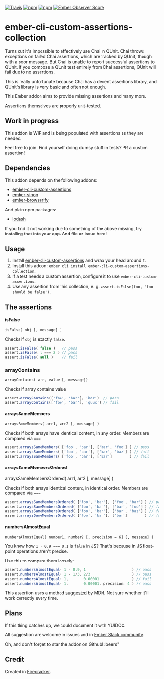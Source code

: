 [![Travis](https://travis-ci.org/lolmaus/ember-cli-custom-assertions-collection.svg/)](https://travis-ci.org/lolmaus/ember-cli-custom-assertions-collection)
[![npm](https://img.shields.io/npm/v/ember-cli-custom-assertions-collection.svg)](https://www.npmjs.com/package/ember-cli-custom-assertions-collection)
[![npm](https://img.shields.io/npm/dm/ember-cli-custom-assertions-collection.svg)](https://www.npmjs.com/package/ember-cli-custom-assertions-collection)
[![Ember Observer Score](http://emberobserver.com/badges/ember-cli-custom-assertions-collection.svg)](http://emberobserver.com/addons/ember-cli-custom-assertions-collection)

# ember-cli-custom-assertions-collection

Turns out it's impossible to effectively use Chai in QUnit. Chai throws exceptions on failed Chai assertions, which are tracked by QUnit, though with a poor message. But Chai is unable to report successful assertions to QUnit. If you compose a QUnit test entirely from Chai assertions, QUnit will fail due to no assertions.

This is really unfortunate because Chai has a decent assertions library, and QUnit's library is very basic and often not enough.

This Ember addon aims to provide missing assertions and many more.

Assertions themselves are properly unit-tested.


## Work in progress

This addon is WIP and is being populated with assertions as they are needed.

Feel free to join. Find yourself doing clumsy stuff in tests? PR a custom assertion!


## Dependencies

This addon depends on the following addons:

* [ember-cli-custom-assertions](https://github.com/dockyard/ember-cli-custom-assertions)
* [ember-sinon](https://github.com/csantero/ember-sinon)
* [ember-browserify](https://github.com/ef4/ember-browserify)

And plain npm packages:

* [lodash](https://www.npmjs.com/package/lodash)

If you find it not working due to something of the above missing, try installing that into your app. And file an issue here!


## Usage

1. Install [ember-cli-custom-assertions](https://github.com/dockyard/ember-cli-custom-assertions) and wrap your head around it.
2. Install this addon: `ember cli install ember-cli-custom-assertions-collection`.
3. If a test needs a custom assertion, configure it to use `ember-cli-custom-assertions`.
4. Use any assertion from this collection, e. g. `assert.isFalse(foo, 'foo should be false')`.


## The assertions

#### isFalse

    isFalse( obj [, message] )

Checks if `obj` is exactly `false`.

```js
assert.isFalse( false )   // pass
assert.isFalse( 1 === 2 ) // pass
assert.isFalse( null )    // fail
```


### arrayContains

    arrayContains( arr, value [, message])

Checks if array contains value

```js
assert.arrayContains(['foo', 'bar'], 'bar')  // pass
assert.arrayContains(['foo', 'bar'], 'quux') // fail
```



#### arraysSameMembers

    arraysSameMembers( arr1, arr2 [, message] )

Checks if both arrays have identical content, in any order. Members are compared via `===`.

```js
assert.arraysSameMembers( ['foo', 'bar'], ['bar', 'foo'] ) // pass
assert.arraysSameMembers( ['foo', 'bar'], ['bar', 'baz'] ) // fail
assert.arraysSameMembers( ['foo', 'bar'], ['bar']        ) // fail
```

#### arraysSameMembersOrdered

arraysSameMembersOrdered( arr1, arr2 [, message] )

Checks if both arrays identical content, in identical order. Members are compared via `===`.

```js
assert.arraysSameMembersOrdered( ['foo', 'bar'], ['foo', 'bar'] ) // pass
assert.arraysSameMembersOrdered( ['foo', 'bar'], ['bar', 'foo'] ) // fail
assert.arraysSameMembersOrdered( ['foo', 'bar'], ['bar', 'baz'] ) // fail
assert.arraysSameMembersOrdered( ['foo', 'bar'], ['bar']        ) // fail
```


#### numbersAlmostEqual

    numbersAlmostEqual( number1, number2 [, precision = 6] [, message] )

You know how `1 - 0.9 === 0.1` is `false` in JS? That's because in JS float-point operations aren't precise.

Use this to compare them loosely:

```js
assert.numbersAlmostEqual( 1 - 0.9, 1                     ) // pass
assert.numbersAlmostEqual( 1 - 1/3, 2/3                   ) // pass
assert.numbersAlmostEqual( 1,       0.00001               ) // fail
assert.numbersAlmostEqual( 1,       0.00001, precision: 4 ) // pass
```

This assertion uses a method [suggested](https://developer.mozilla.org/en-US/docs/Web/JavaScript/Reference/Global_Objects/Number/EPSILON#Testing_equality) by MDN. Not sure whether it'll work correctly every time.



## Plans

If this thing catches up, we could document it with YUIDOC.

All suggestion are welcome in issues and in [Ember Slack community](https://ember-community-slackin.herokuapp.com/).

Oh, and don't forget to star the addon on Github! :beers"



## Credit

Created in [Firecracker](http://firecracker.me).
